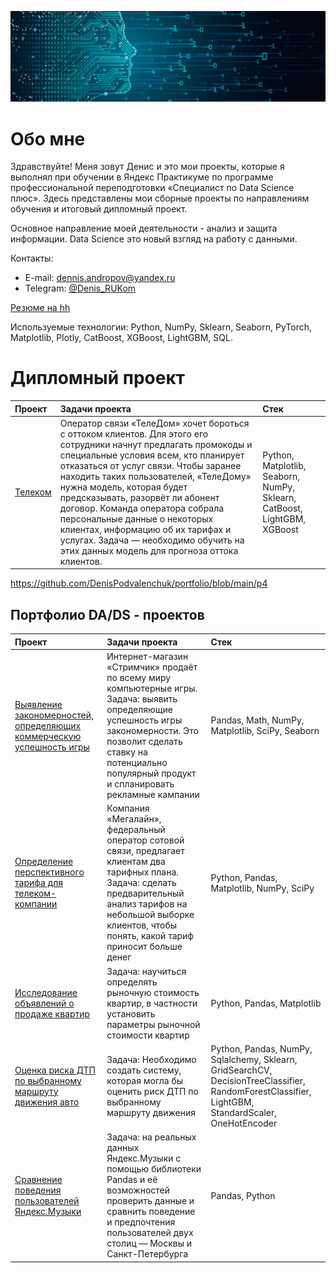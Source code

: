 ![](https://github.com/DenisPodvalenchuk/portfolio/blob/main/ds.jpg)

# Обо мне

Здравствуйте! Меня зовут Денис и это мои проекты, которые я выполнял при обучении в Яндекс Практикуме по программе профессиональной переподготовки
«Специалист по Data Science плюс». Здесь представлены мои сборные проекты по направлениям обучения и итоговый дипломный проект.

Основное направление моей деятельности - анализ и защита информации. Data Science это новый взгляд на работу с данными.

Контакты:
* E-mail: [dennis.andropov@yandex.ru](mailto:dennis.andropov@yandex.ru)
* Telegram: [@Denis_RUKom](https://t.me/Denis_RUKom)

[Резюме на hh](https://tomsk.hh.ru/resume/46777a8cff0c274f750039ed1f587737444d31)

Используемые технологии: Python, NumPy, Sklearn, Seaborn, PyTorch, Matplotlib, Plotly, CatBoost, XGBoost, LightGBM, SQL.

# Дипломный проект

 | Проект | Задачи проекта | Стек |
| :-----------| :----------- | :----------- |
| [Телеком](https://github.com/DenisPodvalenchuk/portfolio/blob/main/final) | Оператор связи «ТелеДом» хочет бороться с оттоком клиентов. Для этого его сотрудники начнут предлагать промокоды и специальные условия всем, кто планирует отказаться от услуг связи. Чтобы заранее находить таких пользователей, «ТелеДому» нужна модель, которая будет предсказывать, разорвёт ли абонент договор. Команда оператора собрала персональные данные о некоторых клиентах, информацию об их тарифах и услугах. Задача — необходимо обучить на этих данных модель для прогноза оттока клиентов. | Python, Matplotlib, Seaborn, NumPy, Sklearn, CatBoost, LightGBM, XGBoost

https://github.com/DenisPodvalenchuk/portfolio/blob/main/p4
## Портфолио DA/DS - проектов

 | Проект | Задачи проекта | Стек |
| :-----------| :----------- | :----------- |
| [Выявление закономерностей, определяющих коммерческую успешность игры](https://github.com/kharnakhoeva/portfolio/tree/main/p5_games) | Интернет-магазин «Стримчик» продаёт по всему миру компьютерные игры. Задача: выявить определяющие успешность игры закономерности. Это позволит сделать ставку на потенциально популярный продукт и спланировать рекламные кампании | Pandas, Math, NumPy, Matplotlib, SciPy, Seaborn |
| [Определение перспективного тарифа для телеком-компании](https://github.com/kharnakhoeva/portfolio/tree/main/p4_telecom) | Компания «Мегалайн», федеральный оператор сотовой связи, предлагает клиентам два тарифных плана. Задача: сделать предварительный анализ тарифов на небольшой выборке клиентов, чтобы понять, какой тариф приносит больше денег | Python, Pandas, Matplotlib, NumPy, SciPy |
| [Исследование объявлений о продаже квартир](https://github.com/kharnakhoeva/portfolio/tree/main/p3_yandex_realty) | Задача: научиться определять рыночную стоимость квартир, в частности установить параметры рыночной стоимости квартир | Python, Pandas, Matplotlib |
| [Оценка риска ДТП по выбранному маршруту движения авто](https://github.com/DenisPodvalenchuk/portfolio/blob/main/p3) | Задача: Необходимо создать систему, которая могла бы оценить риск ДТП по выбранному маршруту движения | Python, Pandas, NumPy, Sqlalchemy, Sklearn, GridSearchCV, DecisionTreeClassifier, RandomForestClassifier, LightGBM, StandardScaler, OneHotEncoder |
| [Сравнение поведения пользователей Яндекс.Музыки](https://github.com/kharnakhoeva/portfolio/tree/main/p1_yandex_music) | Задача: на реальных данных Яндекс.Музыки c помощью библиотеки Pandas и её возможностей проверить данные и сравнить поведение и предпочтения пользователей двух столиц — Москвы и Санкт-Петербурга | Pandas, Python |
